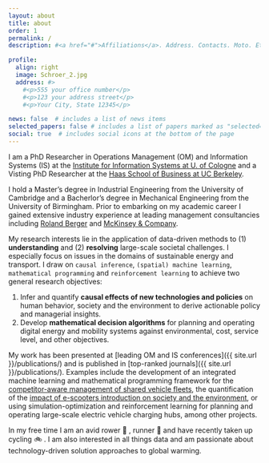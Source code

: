 ```yaml
---
layout: about
title: about
order: 1
permalink: /
description: #<a href="#">Affiliations</a>. Address. Contacts. Moto. Etc.

profile:
  align: right
  image: Schroer_2.jpg
  address: #>
    #<p>555 your office number</p>
    #<p>123 your address street</p>
    #<p>Your City, State 12345</p>

news: false  # includes a list of news items
selected_papers: false # includes a list of papers marked as "selected={true}"
social: true  # includes social icons at the bottom of the page
---
```


I am a PhD Researcher in Operations Management (OM) and Information Systems (IS) at the [Institute for Information Systems at U. of Cologne](https://is3.uni-koeln.de/en/team/doctoral-researchers/karsten-schroer) and a Visting PhD Researcher at the [Haas School of Business at UC Berkeley](https://haas.berkeley.edu/scholars/current-visiting-scholars/).
<!-- I am also affiliated with the [Institute of  Energy Economics at the U. of Cologne](https://www.ewi.uni-koeln.de/en/team/karsten-schroer/).  -->
I hold a Master’s degree in Industrial Engineering from the University of Cambridge and a Bacherlor’s degree in Mechanical Engineering from the University of Birmingham. Prior to embarking on my academic career I gained extensive industry experience at leading management consultancies including [Roland Berger](https://www.rolandberger.com/en/) and [McKinsey & Company](https://www.mckinsey.com).

My research interests lie in the application of data-driven methods to (1) **understanding** and (2) **resolving** large-scale societal challenges. I especially focus on issues in the domains of sustainable energy and transport. I draw on `causal inference`, `(spatial) machine learning`, `mathematical programming` and `reinforcement learning` to achieve two general research objectives:

<!-- My research focuses broadly on data analytics and decision making in cyber-physical systems, with a special emphasis on the domains of digital energy and mobility.  -->

1. Infer and quantify **causal effects of new technologies and policies** on human behavior, society and the environment to derive actionable policy and managerial insights.
1. Develop **mathematical decision algorithms** for planning and operating digital energy and mobility systems against environmental, cost, service level, and other objectives.


My work has been presented at [leading OM and IS conferences]({{ site.url }}/publications/) and is published in [top-ranked journals]({{ site.url }}/publications/). Examples include the development of an integrated machine learning and mathematical programming framework for the [competitor-aware management of shared vehicle fleets](http://pubsonline.informs.org/doi/10.1287/trsc.2021.1097), the quantification of the [impact of e-scooters introduction on society and the environment](https://aisel.aisnet.org/sprouts_proceedings_siggreen_2019), or using simulation-optimization and reinforcement learning for planning and operating large-scale electric vehicle charging hubs, among other projects.

In my free time I am an avid rower 🚣 , runner 🏃 and have recently taken up cycling 🚲 . I am also interested in all things data and am passionate about technology-driven solution approaches to global warming.


<!-- I focus on the domains of energy and mobility which are increasingly transforming toward connected and autonomous digital ecosystems in which data has become abundant and new opportunities for data-driven operations management and automation exist. -->

<!-- My research interests lie in the application of data-driven methods to (1) understandin the impact of human action and (2) resolve their unitended consequences in the domains of energy and mobility.  -->

<!-- Write your biography here. Tell the world about yourself. Link to your favorite [subreddit](http://reddit.com). You can put a picture in, too. The code is already in, just name your picture `prof_pic.jpg` and put it in the `img/` folder.

Put your address / P.O. box / other info right below your picture. You can also disable any these elements by editing `profile` property of the YAML header of your `_pages/about.md`. Edit `_bibliography/papers.bib` and Jekyll will render your [publications page](/al-folio/publications/) automatically.

Link to your social media connections, too. This theme is set up to use [Font Awesome icons](http://fortawesome.github.io/Font-Awesome/) and [Academicons](https://jpswalsh.github.io/academicons/), like the ones below. Add your Facebook, Twitter, LinkedIn, Google Scholar, or just disable all of them. -->
